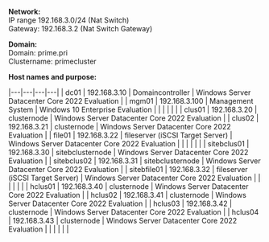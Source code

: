 **Network:**  
IP range 192.168.3.0/24 (Nat Switch)  
Gateway: 192.168.3.2 (Nat Switch Gateway)  

**Domain:**  
Domain: prime.pri  
Clustername: primecluster  

**Host names and purpose:**  

|---|---|---|---|
| dc01  | 192.168.3.10  | Domaincontroller  |  Windows Server Datacenter Core 2022 Evaluation |
|  mgm01 | 192.168.3.100  | Management System  | Windows 10 Enterprise Evaluation   |
|   |   |   |   |
| clus01 |  192.168.3.20 | clusternode  |  Windows Server Datacenter Core 2022 Evaluation |
| clus02  | 192.168.3.21 | clusternode  | Windows Server Datacenter Core 2022 Evaluation  |
| file01 | 192.168.3.22  | fileserver (iSCSI Target Server)  | Windows Server Datacenter Core 2022 Evaluation  |
|   |   |   |   |
| sitebclus01  | 192.168.3.30  | sitebclusternode  | Windows Server Datacenter Core 2022 Evaluation  |
| sitebclus02  | 192.168.3.31  | sitebclusternode  | Windows Server Datacenter Core 2022 Evaluation  |
| sitebfile01  | 192.168.3.32  | fileserver (iSCSI Target Server)  | Windows Server Datacenter Core 2022 Evaluation  |
|   |   |   |   |
| hclus01  | 192.168.3.40  | clusternode  | Windows Server Datacenter Core 2022 Evaluation  |
| hclus02  | 192.168.3.41  | clusternode  | Windows Server Datacenter Core 2022 Evaluation  |
| hclus03  | 192.168.3.42  | clusternode  | Windows Server Datacenter Core 2022 Evaluation  |
| hclus04  | 192.168.3.43  | clusternode  | Windows Server Datacenter Core 2022 Evaluation  |
|   |   |   |   |
